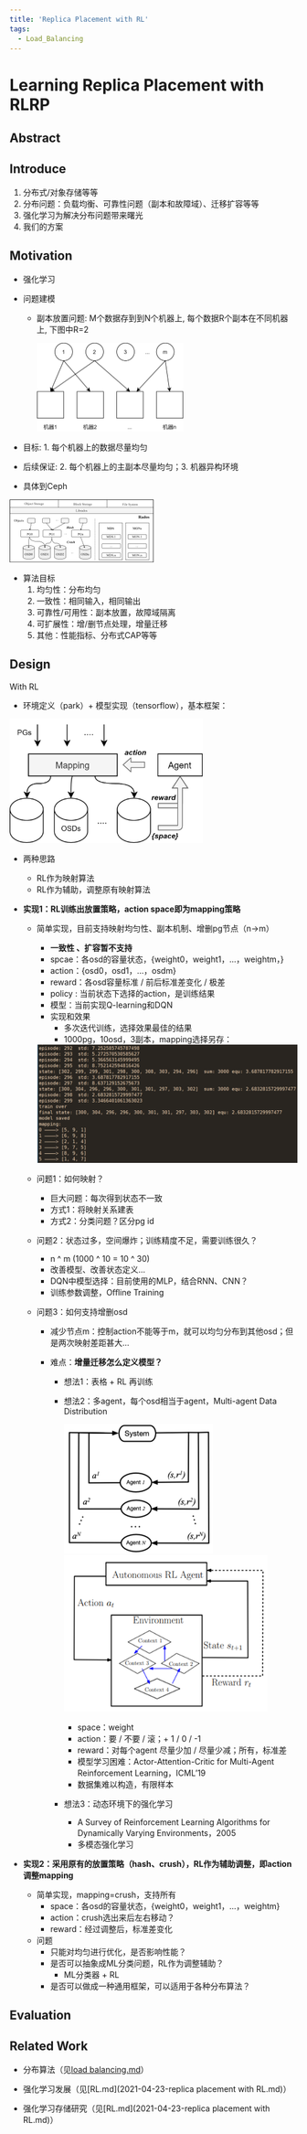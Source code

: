 ```yaml
---
title: 'Replica Placement with RL'
tags:
  - Load_Balancing
---
```


# Learning Replica Placement with RLRP



## Abstract

## Introduce

1. 分布式/对象存储等等
2. 分布问题：负载均衡、可靠性问题（副本和故障域）、迁移扩容等等
3. 强化学习为解决分布问题带来曙光
4. 我们的方案

## Motivation

- 强化学习

- 问题建模

  - 副本放置问题: M个数据存到到N个机器上, 每个数据R个副本在不同机器上, 下图中R=2

    ​	<img src="..\..\photos\load.png" alt="load" style="zoom: 25%;" />

- 目标: 1. 每个机器上的数据尽量均匀

- 后续保证: 2. 每个机器上的主副本尽量均匀；3. 机器异构环境

- 具体到Ceph

<img src="..\..\photos\背景ceph.png" alt="load" style="zoom: 25%;" />

- 算法目标
  1. 均匀性：分布均匀
  2. 一致性：相同输入，相同输出
  3. 可靠性/可用性：副本放置，故障域隔离
  4. 可扩展性：增/删节点处理，增量迁移
  5. 其他：性能指标、分布式CAP等等

## Design

With RL

- 环境定义（park）+ 模型实现（tensorflow），基本框架：

<img src="..\..\photos\RL.png" alt="RL" style="zoom: 33%;" />

- 两种思路

  - RL作为映射算法
  - RL作为辅助，调整原有映射算法

- **实现1：RL训练出放置策略，action space即为mapping策略**

  - 简单实现，目前支持映射均匀性、副本机制、增删pg节点（n->m）

    - **一致性 、扩容暂不支持**
    - spcae：各osd的容量状态，{weight0，weight1，...，weightm，}
    - action：{osd0，osd1，...，osdm}
    - reward：各osd容量标准 / 前后标准差变化 / 极差
    - policy : 当前状态下选择的action，是训练结果
    - 模型：当前实现Q-learning和DQN
    - 实现和效果
      - 多次迭代训练，选择效果最佳的结果
      - 1000pg，10osd，3副本，mapping选择另存：

    <img src="..\..\photos\\image-20210513103328853.png" alt="image-20210513103328853" style="zoom:50%;" />

  - 问题1：如何映射？

    - 巨大问题：每次得到状态不一致
    - 方式1：将映射关系建表
    - 方式2：分类问题？区分pg id

  - 问题2：状态过多，空间爆炸；训练精度不足，需要训练很久？

    - n ^ m (1000 ^ 10 = 10 ^ 30)
    - 改善模型、改善状态定义...
    - DQN中模型选择：目前使用的MLP，结合RNN、CNN？
    - 训练参数调整，Oﬀline Training 

  - 问题3：如何支持增删osd

    - 减少节点m：控制action不能等于m，就可以均匀分布到其他osd；但是两次映射差距甚大...

    - 难点：**增量迁移怎么定义模型？**

      - 想法1：表格 + RL 再训练 

      - 想法2：多agent，每个osd相当于agent，Multi-agent Data Distribution

        <img src="../../photos/v2-6bf1f5737f9f654929fab84f73cba012_720w.jpg" alt="img" style="zoom: 50%;" /><img src="..\..\photos\image-20210513181111622.png" alt="image-20210513181111622" style="zoom: 80%;" />

        - space：weight
        - action：要 / 不要 / 滚；+ 1 / 0 / -1
        - reward：对每个agent 尽量少加 / 尽量少减；所有，标准差
        - 模型学习困难：Actor-Attention-Critic for Multi-Agent Reinforcement Learning，ICML’19
        - 数据集难以构造，有限样本

      - 想法3：动态环境下的强化学习

        - A Survey of Reinforcement Learning Algorithms for Dynamically Varying Environments，2005
        - 多模态强化学习

- **实现2：采用原有的放置策略（hash、crush），RL作为辅助调整，即action调整mapping**

  - 简单实现，mapping=crush，支持所有
    - space：各osd的容量状态，{weight0，weight1，...，weightm}
    - action：crush选出来后左右移动？
    - reward：经过调整后，标准差变化
  - 问题 
    - 只能对均匀进行优化，是否影响性能？
    - 是否可以抽象成ML分类问题，RL作为调整辅助？
      - ML分类器 + RL
    - 是否可以做成一种通用框架，可以适用于各种分布算法？

## Evaluation

## Related Work

- 分布算法（见[load balancing.md](2021-04-12-数据分布和负载均衡.md)）

- 强化学习发展（见[RL.md](2021-04-23-replica placement with RL.md)）
- 强化学习存储研究（见[RL.md](2021-04-23-replica placement with RL.md)）

